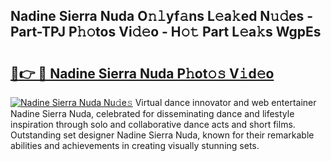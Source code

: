 ## Nadine Sierra Nuda O𝚗𝚕yf𝚊ns L𝚎a𝚔ed N𝚞𝚍es - Part-TPJ P𝚑𝚘tos Vi𝚍𝚎o - H𝚘𝚝 Part L𝚎a𝚔s WgpEs

# <h2><a href="http://kf6fk8.oniu.top/?m=Nadine+Sierra+Nuda">🔗👉 🔴 Nadine Sierra Nuda P𝚑ot𝚘𝚜 V𝚒d𝚎o</a></h2>

[![Nadine Sierra Nuda Nu𝚍e𝚜](https://i.imgur.com/0qMVB7G.gif)](http://kf6fk8.oniu.top/?m=Nadine+Sierra+Nuda)
Virtual dance innovator and web entertainer Nadine Sierra Nuda, celebrated for disseminating dance and lifestyle inspiration through solo and collaborative dance acts and short films. Outstanding set designer Nadine Sierra Nuda, known for their remarkable abilities and achievements in creating visually stunning sets.  
